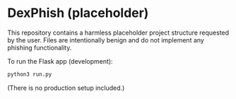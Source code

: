 # DexPhish (placeholder)

This repository contains a harmless placeholder project structure requested by the user. Files are intentionally benign and do not implement any phishing functionality.

To run the Flask app (development):

```bash
python3 run.py
```

(There is no production setup included.)

